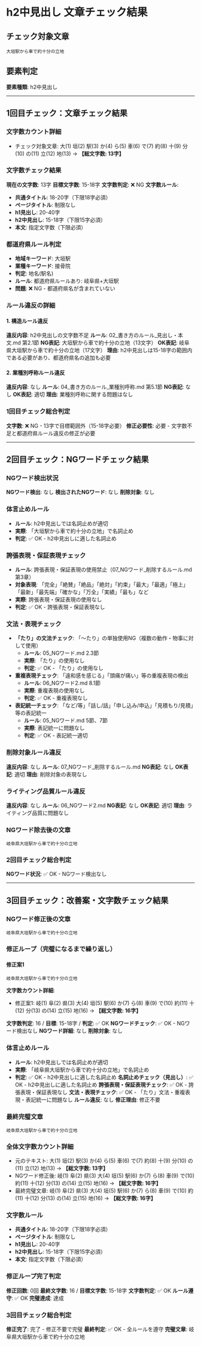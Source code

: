 # h2中見出し 文章チェック結果

## チェック対象文章
```
大垣駅から車で約十分の立地
```

## 要素判定
**要素種類**: h2中見出し

---

## 1回目チェック：文章チェック結果

### 文字数カウント詳細
- チェック対象文章: 大(1) 垣(2) 駅(3) か(4) ら(5) 車(6) で(7) 約(8) 十(9) 分(10) の(11) 立(12) 地(13) → **【総文字数: 13字】**

### 文字数チェック結果
**現在の文字数**: 13字
**目標文字数**: 15-18字
**文字数判定**: ❌ NG
**文字数ルール**:
- **共通タイトル**: 18-20字（下限18字必須）
- **ページタイトル**: 制限なし
- **h1見出し**: 20-40字
- **h2中見出し**: 15-18字（下限15字必須）
- **本文**: 指定文字数（下限必須）

### 都道府県ルール判定
- **地域キーワード**: 大垣駅
- **業種キーワード**: 接骨院
- **判定**: 地名(駅名)
- **ルール**: 都道府県ルールあり: 岐阜県+大垣駅
- **問題**: ❌ NG - 都道府県名が含まれていない

### ルール違反の詳細

#### 1. 構造ルール違反
**違反内容**: h2中見出しの文字数不足
**ルール**: 02_書き方のルール_見出し・本文.md 第2.1節
**NG表記**: 大垣駅から車で約十分の立地（13文字）
**OK表記**: 岐阜県大垣駅から車で約十分の立地（17文字）
**理由**: h2中見出しは15-18字の範囲内である必要があり、都道府県名の追加も必要

#### 2. 業種別呼称ルール違反
**違反内容**: なし
**ルール**: 04_書き方のルール_業種別呼称.md 第5.1節
**NG表記**: なし
**OK表記**: 適切
**理由**: 業種別呼称に関する問題はなし

### 1回目チェック総合判定
**文字数**: ❌ NG - 13字で目標範囲外（15-18字必要）
**修正必要性**: 必要 - 文字数不足と都道府県ルール違反の修正が必要

---

## 2回目チェック：NGワードチェック結果

### NGワード検出状況
**NGワード検出**: なし
**検出されたNGワード**: なし
**削除対象**: なし

### 体言止めルール
- **ルール**: h2中見出しでは名詞止めが適切
- **実際**: 「大垣駅から車で約十分の立地」で名詞止め
- **判定**: ✅ OK - h2中見出しに適した名詞止め

### 誇張表現・保証表現チェック
- **ルール**: 誇張表現・保証表現の使用禁止（07_NGワード_削除するルール.md 第3章）
- **対象表現**: 「完全」「絶賛」「絶品」「絶対」「約束」「最大」「最適」「極上」「最新」「最先端」「確かな」「万全」「実績」「最も」など
- **実際**: 誇張表現・保証表現の使用なし
- **判定**: ✅ OK - 誇張表現・保証表現なし

### 文法・表現チェック
- **「たり」の文法チェック**: 「〜たり」の単独使用NG（複数の動作・物事に対して使用）
  - **ルール**: 05_NGワード.md 2.3節
  - **実際**: 「たり」の使用なし
  - **判定**: ✅ OK - 「たり」の使用なし
- **重複表現チェック**: 「違和感を感じる」「頭痛が痛い」等の重複表現の検出
  - **ルール**: 06_NGワード2.md 8.1節
  - **実際**: 重複表現の使用なし
  - **判定**: ✅ OK - 重複表現なし
- **表記統一チェック**: 「など/等」「話し/話」「申し込み/申込」「見積もり/見積」等の表記統一
  - **ルール**: 05_NGワード.md 5節、7節
  - **実際**: 表記統一に問題なし
  - **判定**: ✅ OK - 表記統一適切

### 削除対象ルール違反
**違反内容**: なし
**ルール**: 07_NGワード_削除するルール.md
**NG表記**: なし
**OK表記**: 適切
**理由**: 削除対象の表現なし

### ライティング品質ルール違反
**違反内容**: なし
**ルール**: 06_NGワード2.md
**NG表記**: なし
**OK表記**: 適切
**理由**: ライティング品質に問題なし

### NGワード除去後の文章
```
岐阜県大垣駅から車で約十分の立地
```

### 2回目チェック総合判定
**NGワード状況**: ✅ OK - NGワード検出なし

---

## 3回目チェック：改善案・文字数チェック結果

### NGワード修正後の文章
```
岐阜県大垣駅から車で約十分の立地
```

### 修正ループ（完璧になるまで繰り返し）

#### 修正案1
```
岐阜県大垣駅から車で約十分の立地
```

**文字数カウント詳細**:
- 修正案1: 岐(1) 阜(2) 県(3) 大(4) 垣(5) 駅(6) か(7) ら(8) 車(9) で(10) 約(11) 十(12) 分(13) の(14) 立(15) 地(16) → **【総文字数: 16字】**

**文字数判定**: 16 / **目標**: 15-18字 / **判定**: ✅ OK
**NGワードチェック**: ✅ OK - NGワード検出なし
**NGワード詳細**: なし
**削除対象**: なし
### 体言止めルール
- **ルール**: h2中見出しでは名詞止めが適切
- **実際**: 「岐阜県大垣駅から車で約十分の立地」で名詞止め
- **判定**: ✅ OK - h2中見出しに適した名詞止め
**名詞止めチェック（見出し）**: ✅ OK - h2中見出しに適した名詞止め
**誇張表現・保証表現チェック**: ✅ OK - 誇張表現・保証表現なし
**文法・表現チェック**: ✅ OK - 「たり」文法・重複表現・表記統一に問題なし
**ルール違反**: なし
**修正理由**: 修正不要

### 最終完璧文章
```
岐阜県大垣駅から車で約十分の立地
```

### 全体文字数カウント詳細
- 元のテキスト: 大(1) 垣(2) 駅(3) か(4) ら(5) 車(6) で(7) 約(8) 十(9) 分(10) の(11) 立(12) 地(13) → **【総文字数: 13字】**
- NGワード修正後: 岐(1) 阜(2) 県(3) 大(4) 垣(5) 駅(6) か(7) ら(8) 車(9) で(10) 約(11) 十(12) 分(13) の(14) 立(15) 地(16) → **【総文字数: 16字】**
- 最終完璧文章: 岐(1) 阜(2) 県(3) 大(4) 垣(5) 駅(6) か(7) ら(8) 車(9) で(10) 約(11) 十(12) 分(13) の(14) 立(15) 地(16) → **【総文字数: 16字】**

### 文字数ルール
- **共通タイトル**: 18-20字（下限18字必須）
- **ページタイトル**: 制限なし
- **h1見出し**: 20-40字
- **h2中見出し**: 15-18字（下限15字必須）
- **本文**: 指定文字数（下限必須）

### 修正ループ完了判定
**修正回数**: 0回
**最終文字数**: 16 / **目標文字数**: 15-18字
**文字数判定**: ✅ OK
**ルール遵守**: ✅ OK
**完璧達成**: 達成

### 3回目チェック総合判定
**修正完了**: 完了 - 修正不要で完璧
**最終判定**: ✅ OK - 全ルールを遵守
**完璧文章**: 岐阜県大垣駅から車で約十分の立地
